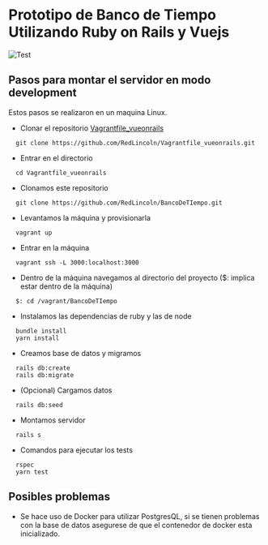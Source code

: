 # Prototipo de Banco de Tiempo Utilizando Ruby on Rails y Vuejs

![Test](https://github.com/RedLincoln/BancoDeTIempo/workflows/Test/badge.svg?branch=master)

## Pasos para montar el servidor en modo development

Estos pasos se realizaron en un maquina Linux.

- Clonar el repositorio [Vagrantfile_vueonrails](https://github.com/RedLincoln/Vagrantfile_vueonrails)

```
  git clone https://github.com/RedLincoln/Vagrantfile_vueonrails.git
```

- Entrar en el directorio

```
  cd Vagrantfile_vueonrails
```

- Clonamos este repositorio

```
  git clone https://github.com/RedLincoln/BancoDeTIempo.git
```

- Levantamos la máquina y provisionarla

```
  vagrant up
```

- Entrar en la máquina

```
  vagrant ssh -L 3000:localhost:3000
```

- Dentro de la máquina navegamos al directorio del proyecto
  (\$: implica estar dentro de la máquina)

```
  $: cd /vagrant/BancoDeTIempo
```

- Instalamos las dependencias de ruby y las de node

```
  bundle install
  yarn install
```

- Creamos base de datos y migramos

```
  rails db:create
  rails db:migrate
```

- (Opcional) Cargamos datos

```
  rails db:seed
```

- Montamos servidor

```
  rails s
```

- Comandos para ejecutar los tests

```
  rspec
  yarn test
```

## Posibles problemas

- Se hace uso de Docker para utilizar PostgresQL, si se tienen problemas con la base de datos asegurese de que el contenedor de docker esta inicializado.
